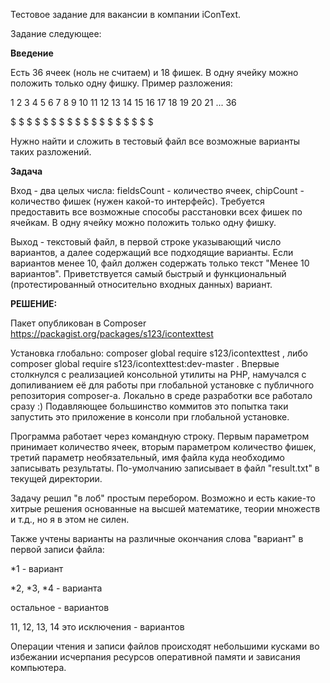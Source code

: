 Тестовое задание для вакансии в компании iConText.


Задание следующее:

**Введение**

Есть 36 ячеек (ноль не считаем) и 18 фишек. В одну ячейку можно положить только одну фишку. Пример разложения:

1 2 3 4 5 6 7 8 9 10 11 12 13 14 15 16 17 18 19 20 21 ... 36

$ $ $ $ $ $ $ $ $ $  $  $  $  $  $  $  $  $

Нужно найти и сложить в тестовый файл все возможные варианты таких разложений.

**Задача**

Вход - два целых числа: fieldsCount - количество ячеек, chipCount - количество фишек (нужен какой-то интерфейс). 
Требуется предоставить все возможные способы расстановки всех фишек по ячейкам. В одну ячейку можно положить только одну фишку.

Выход - текстовый файл, в первой строке указывающий число вариантов, а далее содержащий все подходящие варианты. 
Если вариантов менее 10, файл должен содержать только текст "Менее 10 вариантов". 
Приветствуется самый быстрый и функциональный (протестированный относительно входных данных) вариант.


**РЕШЕНИЕ:**

Пакет опубликован в Composer https://packagist.org/packages/s123/icontexttest

Установка глобально: composer global require s123/icontexttest , либо composer global require s123/icontexttest:dev-master . Впервые столкнулся с реализацией консольной утилиты на PHP, намучался с допиливанием её для работы при глобальной установке с публичного репозитория composer-а. Локально в среде разработки все работало сразу :) Подавляющее большинство коммитов это попытка таки запустить это приложение в консоли при глобальной установке.

Программа работает через командную строку. Первым параметром принимает количество ячеек, вторым параметром количество фишек, третий параметр необязательный, имя файла куда необходимо записывать результаты. По-умолчанию записывает в файл "result.txt" в текущей директории.


Задачу решил "в лоб" простым перебором. Возможно и есть какие-то хитрые решения основанные на высшей математике, теории множеств и т.д., но я в этом не силен.


Также учтены варианты на различные окончания слова "вариант" в первой записи файла:

*1 - вариант

*2, *3, *4 - варианта

остальное - вариантов

11, 12, 13, 14 это исключения - вариантов


Операции чтения и записи файлов происходят небольшими кусками во избежании исчерпания ресурсов оперативной памяти и зависания компьютера.